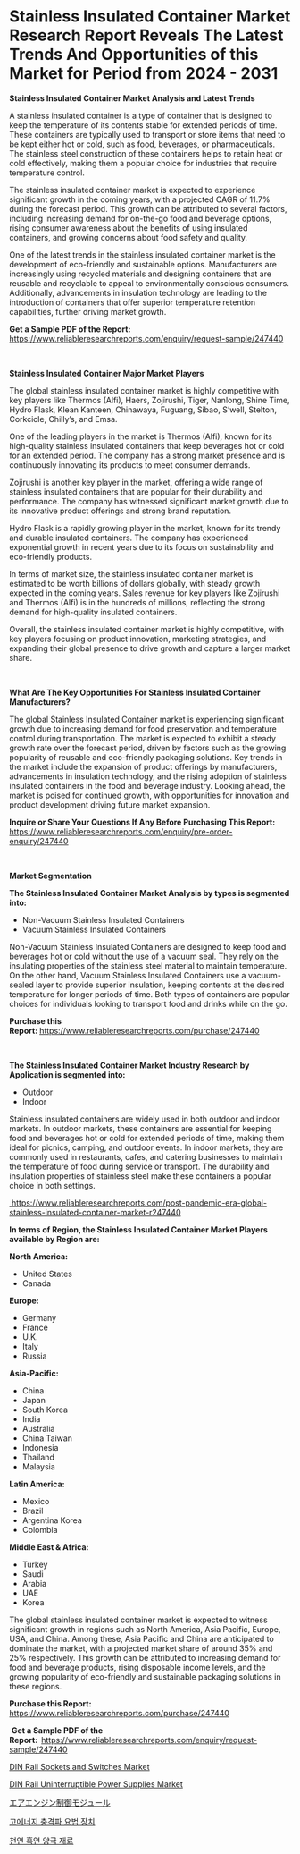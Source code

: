 <p><h1>Stainless Insulated Container Market Research Report Reveals The Latest Trends And Opportunities of this Market for Period from 2024 - 2031</h1></p><p><strong>Stainless Insulated Container Market Analysis and Latest Trends</strong></p>
<p><p>A stainless insulated container is a type of container that is designed to keep the temperature of its contents stable for extended periods of time. These containers are typically used to transport or store items that need to be kept either hot or cold, such as food, beverages, or pharmaceuticals. The stainless steel construction of these containers helps to retain heat or cold effectively, making them a popular choice for industries that require temperature control.</p><p>The stainless insulated container market is expected to experience significant growth in the coming years, with a projected CAGR of 11.7% during the forecast period. This growth can be attributed to several factors, including increasing demand for on-the-go food and beverage options, rising consumer awareness about the benefits of using insulated containers, and growing concerns about food safety and quality.</p><p>One of the latest trends in the stainless insulated container market is the development of eco-friendly and sustainable options. Manufacturers are increasingly using recycled materials and designing containers that are reusable and recyclable to appeal to environmentally conscious consumers. Additionally, advancements in insulation technology are leading to the introduction of containers that offer superior temperature retention capabilities, further driving market growth.</p></p>
<p><strong>Get a Sample PDF of the Report:&nbsp;</strong> <a href="https://www.reliableresearchreports.com/enquiry/request-sample/247440">https://www.reliableresearchreports.com/enquiry/request-sample/247440</a></p>
<p>&nbsp;</p>
<p><strong>Stainless Insulated Container Major Market Players</strong></p>
<p><p>The global stainless insulated container market is highly competitive with key players like Thermos (Alfi), Haers, Zojirushi, Tiger, Nanlong, Shine Time, Hydro Flask, Klean Kanteen, Chinawaya, Fuguang, Sibao, S’well, Stelton, Corkcicle, Chilly’s, and Emsa. </p><p>One of the leading players in the market is Thermos (Alfi), known for its high-quality stainless insulated containers that keep beverages hot or cold for an extended period. The company has a strong market presence and is continuously innovating its products to meet consumer demands.</p><p>Zojirushi is another key player in the market, offering a wide range of stainless insulated containers that are popular for their durability and performance. The company has witnessed significant market growth due to its innovative product offerings and strong brand reputation.</p><p>Hydro Flask is a rapidly growing player in the market, known for its trendy and durable insulated containers. The company has experienced exponential growth in recent years due to its focus on sustainability and eco-friendly products.</p><p>In terms of market size, the stainless insulated container market is estimated to be worth billions of dollars globally, with steady growth expected in the coming years. Sales revenue for key players like Zojirushi and Thermos (Alfi) is in the hundreds of millions, reflecting the strong demand for high-quality insulated containers.</p><p>Overall, the stainless insulated container market is highly competitive, with key players focusing on product innovation, marketing strategies, and expanding their global presence to drive growth and capture a larger market share.</p></p>
<p>&nbsp;</p>
<p><strong>What Are The Key Opportunities For Stainless Insulated Container Manufacturers?</strong></p>
<p><p>The global Stainless Insulated Container market is experiencing significant growth due to increasing demand for food preservation and temperature control during transportation. The market is expected to exhibit a steady growth rate over the forecast period, driven by factors such as the growing popularity of reusable and eco-friendly packaging solutions. Key trends in the market include the expansion of product offerings by manufacturers, advancements in insulation technology, and the rising adoption of stainless insulated containers in the food and beverage industry. Looking ahead, the market is poised for continued growth, with opportunities for innovation and product development driving future market expansion.</p></p>
<p><strong>Inquire or Share Your Questions If Any Before Purchasing This Report:</strong> <a href="https://www.reliableresearchreports.com/enquiry/pre-order-enquiry/247440">https://www.reliableresearchreports.com/enquiry/pre-order-enquiry/247440</a></p>
<p>&nbsp;</p>
<p><strong>Market Segmentation</strong></p>
<p><strong>The Stainless Insulated Container Market Analysis by types is segmented into:</strong></p>
<p><ul><li>Non-Vacuum Stainless Insulated Containers</li><li>Vacuum Stainless Insulated Containers</li></ul></p>
<p><p>Non-Vacuum Stainless Insulated Containers are designed to keep food and beverages hot or cold without the use of a vacuum seal. They rely on the insulating properties of the stainless steel material to maintain temperature. On the other hand, Vacuum Stainless Insulated Containers use a vacuum-sealed layer to provide superior insulation, keeping contents at the desired temperature for longer periods of time. Both types of containers are popular choices for individuals looking to transport food and drinks while on the go.</p></p>
<p><strong>Purchase this Report:&nbsp;</strong><a href="https://www.reliableresearchreports.com/purchase/247440">https://www.reliableresearchreports.com/purchase/247440</a></p>
<p>&nbsp;</p>
<p><strong>The Stainless Insulated Container Market Industry Research by Application is segmented into:</strong></p>
<p><ul><li>Outdoor</li><li>Indoor</li></ul></p>
<p><p>Stainless insulated containers are widely used in both outdoor and indoor markets. In outdoor markets, these containers are essential for keeping food and beverages hot or cold for extended periods of time, making them ideal for picnics, camping, and outdoor events. In indoor markets, they are commonly used in restaurants, cafes, and catering businesses to maintain the temperature of food during service or transport. The durability and insulation properties of stainless steel make these containers a popular choice in both settings.</p></p>
<p><a href="https://www.reliableresearchreports.com/post-pandemic-era-global-stainless-insulated-container-market-r247440">&nbsp;https://www.reliableresearchreports.com/post-pandemic-era-global-stainless-insulated-container-market-r247440</a></p>
<p><strong>In terms of Region, the Stainless Insulated Container Market Players available by Region are:</strong></p>
<p>
    <p> <strong> North America: </strong>
        <ul>
            <li>United States</li>
            <li>Canada</li>
        </ul>
        </p> 
    <p> <strong> Europe: </strong>
        <ul>
            <li>Germany</li>
            <li>France</li>
            <li>U.K.</li>
            <li>Italy</li>
            <li>Russia</li>
        </ul>
        </p> 
    <p> <strong> Asia-Pacific: </strong>
        <ul>
            <li>China</li>
            <li>Japan</li>
            <li>South Korea</li>
            <li>India</li>
            <li>Australia</li>
            <li>China Taiwan</li>
            <li>Indonesia</li>
            <li>Thailand</li>
            <li>Malaysia</li>
        </ul>
        </p> 
    <p> <strong> Latin America: </strong>
        <ul>
            <li>Mexico</li>
            <li>Brazil</li>
            <li>Argentina Korea</li>
            <li>Colombia</li>
        </ul>
        </p> 
    <p> <strong> Middle East & Africa: </strong>
        <ul>
            <li>Turkey</li>
            <li>Saudi</li>
            <li>Arabia</li>
            <li>UAE</li>
            <li>Korea</li>
        </ul>
    </p>
    </p>
<p><p>The global stainless insulated container market is expected to witness significant growth in regions such as North America, Asia Pacific, Europe, USA, and China. Among these, Asia Pacific and China are anticipated to dominate the market, with a projected market share of around 35% and 25% respectively. This growth can be attributed to increasing demand for food and beverage products, rising disposable income levels, and the growing popularity of eco-friendly and sustainable packaging solutions in these regions.</p></p>
<p><strong>Purchase this Report: </strong><a href="https://www.reliableresearchreports.com/purchase/247440">https://www.reliableresearchreports.com/purchase/247440</a></p>
<p>&nbsp;<strong>Get a Sample PDF of the Report:&nbsp;&nbsp;</strong><a href="https://www.reliableresearchreports.com/enquiry/request-sample/247440">https://www.reliableresearchreports.com/enquiry/request-sample/247440</a></p>
<p><strong></strong></p>
<p><p><a href="https://github.com/johnbach50/Market-Research-Report-List-3/blob/main/din-rail-sockets-and-switches-market.md">DIN Rail Sockets and Switches Market</a></p><p><a href="https://github.com/pjcfca/Market-Research-Report-List-3/blob/main/din-rail-uninterruptible-power-supplies-market.md">DIN Rail Uninterruptible Power Supplies Market</a></p><p><a href="https://github.com/kegley4963/Market-Research-Report-List-1/blob/main/1554384119031.md">エアエンジン制御モジュール</a></p><p><a href="https://github.com/vs10l4sfg5c/Market-Research-Report-List-2/blob/main/4611751126431.md">고에너지 충격파 요법 장치</a></p><p><a href="https://medium.com/@adrainratke34/2024%EB%85%84%EB%B6%80%ED%84%B0-2031%EB%85%84%EA%B9%8C%EC%A7%80%EC%9D%98-%EC%9E%90%EC%97%B0-%EA%B7%B8%EB%9E%98%ED%95%84-%EC%95%A0%EB%85%B8%EB%93%9C-%EC%86%8C%EC%9E%AC-%EC%8B%9C%EC%9E%A5-%EC%A0%90%EC%9C%A0%EC%9C%A8-%EB%B0%8F-%EA%B2%BD%EC%9F%81-%EA%B2%BD%EA%B4%80%EC%97%90-%EB%8C%80%ED%95%9C-%ED%86%B5%EC%B0%B0%EB%A0%A5-6aa96e588b89">천연 흑연 양극 재료</a></p></p>